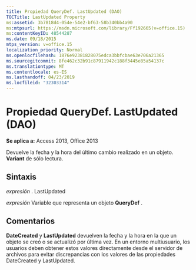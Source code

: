 ```yaml
---
title: Propiedad QueryDef. LastUpdated (DAO)
TOCTitle: LastUpdated Property
ms:assetid: 3b7818d4-054e-54e2-bf63-58b340bb4a90
ms:mtpsurl: https://msdn.microsoft.com/library/Ff192665(v=office.15)
ms:contentKeyID: 48544287
ms.date: 09/18/2015
mtps_version: v=office.15
localization_priority: Normal
ms.openlocfilehash: 1876e92381828075edca3bbfcbae63e706a21365
ms.sourcegitcommit: 8fe462c32b91c87911942c188f3445e85a54137c
ms.translationtype: MT
ms.contentlocale: es-ES
ms.lasthandoff: 04/23/2019
ms.locfileid: "32303314"
---
```

# <a name="querydeflastupdated-property-dao"></a>Propiedad QueryDef. LastUpdated (DAO)


**Se aplica a:** Access 2013, Office 2013

Devuelve la fecha y la hora del último cambio realizado en un objeto. **Variant** de sólo lectura.

## <a name="syntax"></a>Sintaxis

*expresión* . LastUpdated

*expresión* Variable que representa un objeto **QueryDef** .

## <a name="remarks"></a>Comentarios

**DateCreated** y **LastUpdated** devuelven la fecha y la hora en la que un objeto se creó o se actualizó por última vez. En un entorno multiusuario, los usuarios deben obtener estos valores directamente desde el servidor de archivos para evitar discrepancias con los valores de las propiedades DateCreated y LastUpdated.

